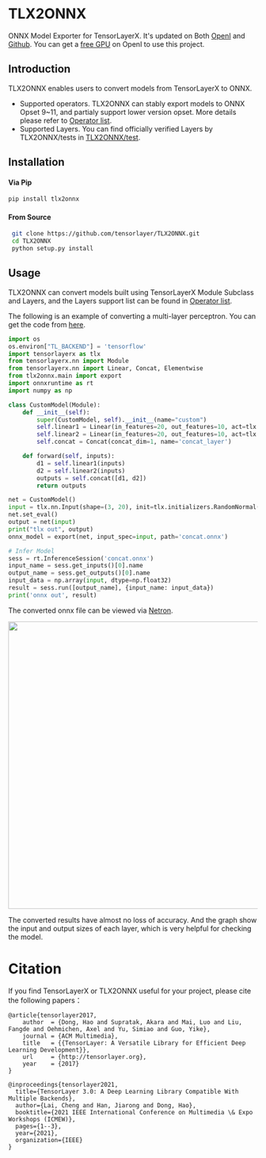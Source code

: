 # TLX2ONNX
ONNX Model Exporter for TensorLayerX. It's updated on Both [OpenI](https://git.openi.org.cn/OpenI/TLX2ONNX) and [Github](https://github.com/tensorlayer/TLX2ONNX/). You can get a [free GPU](https://git.openi.org.cn/OpenI/TLX2ONNX/debugjob?debugListType=all) on OpenI to use this project.

## Introduction

TLX2ONNX enables users to convert models from TensorLayerX to ONNX.

- Supported operators. TLX2ONNX can stably export models to ONNX Opset 9~11, and partialy support lower version opset. More details please refer to [Operator list](OP_LIST.md).
- Supported Layers. You can find officially verified Layers by TLX2ONNX/tests in [TLX2ONNX/test](https://github.com/tensorlayer/TLX2ONNX/tree/main/tests).

## Installation

#### Via Pip
```bash
pip install tlx2onnx
```
 
#### From Source
```bash
 git clone https://github.com/tensorlayer/TLX2ONNX.git
 cd TLX2ONNX
 python setup.py install
```

## Usage
TLX2ONNX can convert models built using TensorLayerX Module Subclass and Layers, and the Layers support list can be found in [Operator list](OP_LIST.md).

The following is an example of converting a multi-layer perceptron. You can get the code from [here](https://github.com/tensorlayer/TLX2ONNX/tree/main/tests/test_merge.py).
```python
import os
os.environ["TL_BACKEND"] = 'tensorflow'
import tensorlayerx as tlx
from tensorlayerx.nn import Module
from tensorlayerx.nn import Linear, Concat, Elementwise
from tlx2onnx.main import export
import onnxruntime as rt
import numpy as np

class CustomModel(Module):
    def __init__(self):
        super(CustomModel, self).__init__(name="custom")
        self.linear1 = Linear(in_features=20, out_features=10, act=tlx.ReLU, name='relu1_1')
        self.linear2 = Linear(in_features=20, out_features=10, act=tlx.ReLU, name='relu2_1')
        self.concat = Concat(concat_dim=1, name='concat_layer')

    def forward(self, inputs):
        d1 = self.linear1(inputs)
        d2 = self.linear2(inputs)
        outputs = self.concat([d1, d2])
        return outputs

net = CustomModel()
input = tlx.nn.Input(shape=(3, 20), init=tlx.initializers.RandomNormal())
net.set_eval()
output = net(input)
print("tlx out", output)
onnx_model = export(net, input_spec=input, path='concat.onnx')

# Infer Model
sess = rt.InferenceSession('concat.onnx')
input_name = sess.get_inputs()[0].name
output_name = sess.get_outputs()[0].name
input_data = np.array(input, dtype=np.float32)
result = sess.run([output_name], {input_name: input_data})
print('onnx out', result)
```
The converted onnx file can be viewed via [Netron](https://github.com/lutzroeder/netron).

<p align="center"><img src="https://git.openi.org.cn/laich/pose_data/raw/commit/7ac74f03dbfdd8e023cdb205cd415a8571ebb91a/onnxfile.png" width="580"\></p>


The converted results have almost no loss of accuracy. 
And the graph show the input and output sizes of each layer, which is very helpful for checking the model.


# Citation

If you find TensorLayerX or TLX2ONNX useful for your project, please cite the following papers：

```
@article{tensorlayer2017,
    author  = {Dong, Hao and Supratak, Akara and Mai, Luo and Liu, Fangde and Oehmichen, Axel and Yu, Simiao and Guo, Yike},
    journal = {ACM Multimedia},
    title   = {{TensorLayer: A Versatile Library for Efficient Deep Learning Development}},
    url     = {http://tensorlayer.org},
    year    = {2017}
}

@inproceedings{tensorlayer2021,
  title={TensorLayer 3.0: A Deep Learning Library Compatible With Multiple Backends},
  author={Lai, Cheng and Han, Jiarong and Dong, Hao},
  booktitle={2021 IEEE International Conference on Multimedia \& Expo Workshops (ICMEW)},
  pages={1--3},
  year={2021},
  organization={IEEE}
}
```
